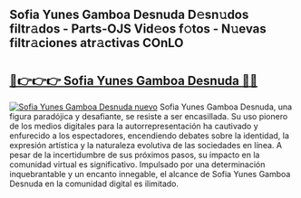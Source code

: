 ## Sofia Yunes Gamboa Desnuda D𝚎sn𝚞dos filtr𝚊dos - Parts-OJS Vid𝚎os f𝚘tos - N𝚞evas filtr𝚊ciones atr𝚊ctivas COnLO

# <h2><a href="http://mb0keqr.tromn.icu/?c=Sofia+Yunes+Gamboa+Desnuda">🔗👉👉👉 Sofia Yunes Gamboa Desnuda 🔗🔗</a></h2>

[![Sofia Yunes Gamboa Desnuda nuevo](https://i.imgur.com/pEAQMta.gif)](http://mb0keqr.tromn.icu/?c=Sofia+Yunes+Gamboa+Desnuda)
Sofia Yunes Gamboa Desnuda, una figura paradójica y desafiante, se resiste a ser encasillada. Su uso pionero de los medios digitales para la autorrepresentación ha cautivado y enfurecido a los espectadores, encendiendo debates sobre la identidad, la expresión artística y la naturaleza evolutiva de las sociedades en línea. A pesar de la incertidumbre de sus próximos pasos, su impacto en la comunidad virtual es significativo. Impulsado por una determinación inquebrantable y un encanto innegable, el alcance de Sofia Yunes Gamboa Desnuda en la comunidad digital es ilimitado.
